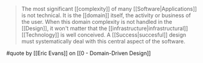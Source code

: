 > The most significant [[complexity]] of many [[Software|Applications]] is not technical. It is the [[domain]] itself, the activity or business of the user. When this domain complexity is not handled in the [[Design]], it won't matter that the [[infrastructure|infrastructural]] [[Technology]] is well conceived. A [[Success|succesful]] design must systematically deal with this central aspect of the software.

#quote by [[Eric Evans]] on [[0 - Domain-Driven Design]]